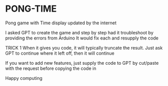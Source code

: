 # PONG-TIME
Pong game with Time display updated by the internet

I asked GPT to create the game and step by step had it troubleshoot by providing the errors from Arduino
It would fix each and resupply the code

TRICK 1
When it gives you code, it will typically truncate the result. Just ask GPT to continue where it left off, then it will continue

If you want to add new features, just supply the code to GPT by cut/paste with the request before copying the code in

Happy computing
